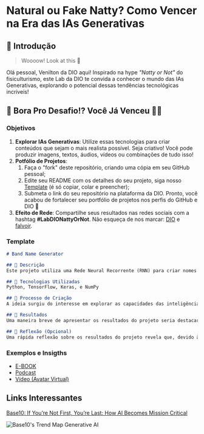 # Natural ou Fake Natty? Como Vencer na Era das IAs Generativas

## 🚀 Introdução

> Woooow! Look at this 👀

Olá pessoal, Venilton da DIO aqui! Inspirado na hype _"Natty or Not"_ do fisiculturismo, este Lab da DIO te convida a conhecer o mundo das IAs Generativas, explorando o potencial dessas tendências tecnológicas incríveis!

## 🎯 Bora Pro Desafio!? Você Já Venceu 💪🤓

### Objetivos

1. **Explorar IAs Generativas**: Utilize essas tecnologias para criar conteúdos que sejam o mais realista possível. Seja criativo! Você pode produzir imagens, textos, áudios, vídeos ou combinações de tudo isso!
1. **Potfólio de Projetos**:
    1. Faça o "fork" deste repositório, criando uma cópia em seu GitHub pessoal;
    2. Edite seu README com os detalhes do seu projeto, siga nosso [Template](#template) (é só copiar, colar e preencher);
    3. Submeta o link do seu repositório na plataforma da DIO. Pronto, você acabou de fortalecer seu portfólio de projetos nos perfis do GitHub e DIO 🚀
1. **Efeito de Rede**: Compartilhe seus resultados nas redes sociais com a hashtag **#LabDIONattyOrNot**. Não esqueça de nos marcar: [DIO](https://www.linkedin.com/school/dio-makethechange) e [falvojr](https://www.linkedin.com/in/falvojr).

### Template

```markdown
# Band Name Generator

## 📒 Descrição
Este projeto utiliza uma Rede Neural Recorrente (RNN) para criar nomes de bandas de rock. A rede é treinada com nomes de bandas reais e é capaz de gerar novos nomes com base nos padrões aprendidos. Uma abordagem prática e divertida para explorar a geração de conteúdo com inteligência artificial.

## 🤖 Tecnologias Utilizadas
Python, TensorFlow, Keras, e NumPy

## 🧐 Processo de Criação
A ideia surgiu do interesse em explorar as capacidades das inteligências artificiais generativas para criar conteúdo original e divertido. A geração de nomes de bandas de rock com uma Rede Neural Recorrente foi escolhida como uma aplicação interessante e criativa dessa tecnologia.

## 🚀 Resultados
Uma maneira breve de apresentar os resultados do projeto seria destacar a capacidade do modelo treinado em gerar nomes de bandas de rock originais com base nos padrões aprendidos dos nomes reais. Isso pode ser acompanhado de um exemplo de um nome de banda gerado pelo modelo para ilustrar como ele funciona na prática. Apesar de o nome gerado não fazer sentido, o que suspeito ser pelo tamanho da base dos dados, e pelos parâmetros passados.

## 💭 Reflexão (Opcional)
Uma rápida reflexão sobre os resultados do projeto revela que, devido à quantidade limitada de dados e aos parâmetros conservadores utilizados, o modelo pode ter dificuldade em criar nomes de bandas de rock coesos e realistas. A limitação no tamanho do conjunto de dados e nos parâmetros da rede pode afetar a capacidade do modelo de capturar nuances e complexidades dos nomes reais de bandas. Portanto, para melhores resultados, seria recomendável aumentar a quantidade de dados de treinamento e ajustar os parâmetros do modelo para torná-lo mais sofisticado e expressivo.
```

### Exemplos e Insigths

- [E-BOOK](/exemplos/E-BOOK.md)
- [Podcast](/exemplos/PODCAST.md)
- [Vídeo (Avatar Virtual)](/exemplos/VIDEO.md)

## Links Interessantes

[Base10: If You’re Not First, You’re Last: How AI Becomes Mission Critical](https://base10.vc/post/generative-ai-mission-critical/)

![Base10's Trend Map Generative AI](https://github.com/digitalinnovationone/lab-natty-or-not/assets/730492/f4df26e8-f8f7-4419-8252-c69d73ea930c)
